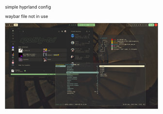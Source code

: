 simple hyprland config

waybar file not in use

![alt text](https://github.com/kysakhin/hyprland/blob/main/20240316_12h15m14s_grim.png)
